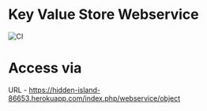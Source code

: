 # Key Value Store Webservice

![CI](https://github.com/boontat/knight-bat/workflows/CI/badge.svg)

# Access via 

URL - https://hidden-island-86653.herokuapp.com/index.php/webservice/object
